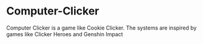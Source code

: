 # Computer-Clicker
Computer Clicker is a game like Cookie Clicker. The systems are inspired by games like Clicker Heroes and Genshin Impact
